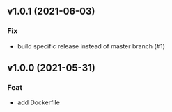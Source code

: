 ## v1.0.1 (2021-06-03)

### Fix

- build specific release instead of master branch (#1)

## v1.0.0 (2021-05-31)

### Feat

- add Dockerfile

